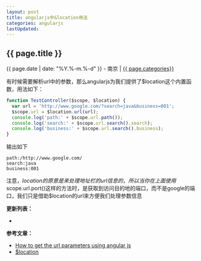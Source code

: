 ```yaml
---
layout: post
title: angularjs中&location用法
categories: angularjs
lastUpdated:
---
```


## {{ page.title }}

{{ page.date | date: "%Y.%-m.%-d" }} - 南京 | <a href="/archive#{{ page.categories }}">{{ page.categories}}</a>

有时候需要解析url中的参数，那么angularjs为我们提供了$location这个内置函数，用法如下：

```javascript
function TestController($scope, $location) {
  var url = 'http://www.google.com/?search=java&business=001';
  $scope.url = $location.url(url);
  console.log('path:' + $scope.url.path());
  console.log('search:' + $scope.url.search().search);
  console.log('business:' + $scope.url.search().business);
}
```

输出如下

```
path:/http://www.google.com/
search:java
business:001
```

注意，$location的原意是来处理地址栏的url信息的，所以当你在上面使用$scope.url.port()这样的方法时，是获取到访问目的地的端口，而不是google的端口，我们只是借助$location的url来方便我们处理参数信息

**更新列表：**

*



**参考文章：**

* [How to get the url parameters using angular js][1]
* [$location][2]


[1]: http://stackoverflow.com/questions/11758079/how-to-get-the-url-parameters-using-angular-js
[2]: https://docs.angularjs.org/api/ng/service/$location
